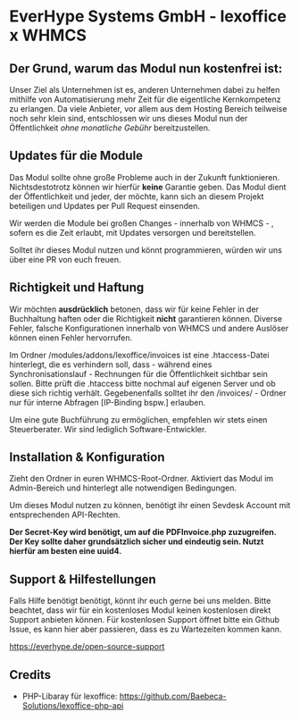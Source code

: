 
# EverHype Systems GmbH - lexoffice x WHMCS

## Der Grund, warum das Modul nun kostenfrei ist:
Unser Ziel als Unternehmen ist es, anderen Unternehmen dabei zu helfen mithilfe von Automatisierung mehr Zeit für die eigentliche Kernkompetenz zu erlangen. Da viele Anbieter, vor allem aus dem Hosting Bereich teilweise noch sehr klein sind, entschlossen wir uns dieses Modul nun der Öffentlichkeit _ohne monatliche Gebühr_ bereitzustellen.

## Updates für die Module
Das Modul sollte ohne große Probleme auch in der Zukunft funktionieren. Nichtsdestotrotz können wir hierfür **keine** Garantie geben. Das Modul dient der Öffentlichkeit und jeder, der möchte, kann sich an diesem Projekt beteiligen und Updates per Pull Request einsenden.

Wir werden die Module bei großen Changes - innerhalb von WHMCS - , sofern es die Zeit erlaubt, mit Updates versorgen und bereitstellen.

Solltet ihr dieses Modul nutzen und könnt programmieren, würden wir uns über eine PR von euch freuen.

## Richtigkeit und Haftung
Wir möchten **ausdrücklich** betonen, dass wir für keine Fehler in der Buchhaltung haften oder die Richtigkeit **nicht** garantieren können. Diverse Fehler, falsche Konfigurationen innerhalb von WHMCS und andere Auslöser können einen Fehler hervorrufen.

Im Ordner /modules/addons/lexoffice/invoices ist eine .htaccess-Datei hinterlegt, die es verhindern soll, dass - während eines Synchronisationslauf - Rechnungen für die Öffentlichkeit sichtbar sein sollen. Bitte prüft die .htaccess bitte nochmal auf eigenen Server und ob diese sich richtig verhält. Gegebenenfalls solltet ihr den /invoices/ - Ordner nur für interne Abfragen [IP-Binding bspw.] erlauben.

Um eine gute Buchführung zu ermöglichen, empfehlen wir stets einen Steuerberater. Wir sind lediglich Software-Entwickler.

## Installation & Konfiguration
Zieht den Ordner in euren WHMCS-Root-Ordner. Aktiviert das Modul im Admin-Bereich und hinterlegt alle notwendigen Bedingungen.

Um dieses Modul nutzen zu können, benötigt ihr einen Sevdesk Account mit entsprechenden API-Rechten.

**Der Secret-Key wird benötigt, um auf die PDFInvoice.php zuzugreifen. Der Key sollte daher grundsätzlich sicher und eindeutig sein. Nutzt hierfür am besten eine uuid4.**

## Support & Hilfestellungen
Falls Hilfe benötigt benötigt, könnt ihr euch gerne bei uns melden. Bitte beachtet, dass wir für ein kostenloses Modul keinen kostenlosen direkt Support anbieten können. Für kostenlosen Support öffnet bitte ein Github Issue, es kann hier aber passieren, dass es zu Wartezeiten kommen kann.

https://everhype.de/open-source-support

## Credits
- PHP-Libaray für lexoffice: https://github.com/Baebeca-Solutions/lexoffice-php-api


